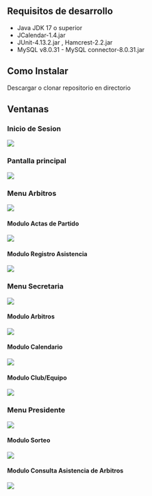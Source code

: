 
## Requisitos de desarrollo
-   Java JDK 17 o superior
-   JCalendar-1.4.jar
-   JUnit-4.13.2.jar , Hamcrest-2.2.jar
-   MySQL v8.0.31 - MySQL connector-8.0.31.jar

## Como Instalar

Descargar o clonar repositorio en directorio 

## Ventanas

### Inicio de Sesion
<img src="Documentos de Entrega\ImagenesREADME\login.png"></img>


### Pantalla principal
<img src="Documentos de Entrega\ImagenesREADME\menuprincipal.png"></img>

### Menu Arbitros
<img src="Documentos de Entrega\ImagenesREADME\menuArbitros.png"></img>

#### Modulo Actas de Partido
<img src="Documentos de Entrega\ImagenesREADME\crud-acta.png"></img>

#### Modulo Registro Asistencia
<img src="Documentos de Entrega\ImagenesREADME\cr-asistencia.png"></img>

### Menu Secretaria
<img src="Documentos de Entrega\ImagenesREADME\menuSecretaria.png"></img>

#### Modulo Arbitros
<img src="Documentos de Entrega\ImagenesREADME\crud-arbitro.png"></img>

#### Modulo Calendario
<img src="Documentos de Entrega\ImagenesREADME\crud-agenda.png"></img>

#### Modulo Club/Equipo
<img src="Documentos de Entrega\ImagenesREADME\crud-club.png"></img>

### Menu Presidente
<img src="Documentos de Entrega\ImagenesREADME\menuPresidente.png"></img>

#### Modulo Sorteo
<img src="Documentos de Entrega\ImagenesREADME\cr-sorteo.png"></img>

#### Modulo Consulta Asistencia de Arbitros
<img src="Documentos de Entrega\ImagenesREADME\c-asistencia-arbitros.png"></img>


<!-- ![Image text](https://raw.githubusercontent.com/parzibyte/WaterPy/master/assets/ImagenV1.png) -->
